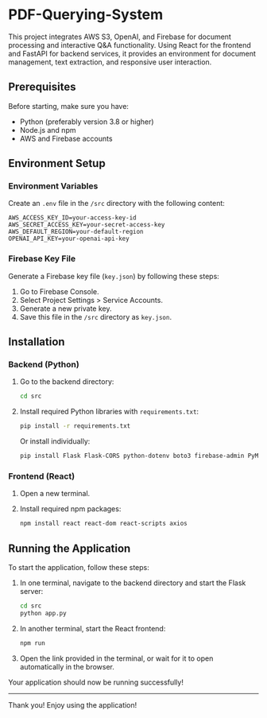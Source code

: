 
# PDF-Querying-System

This project integrates AWS S3, OpenAI, and Firebase for document processing and interactive Q&A functionality. Using React for the frontend and FastAPI for backend services, it provides an environment for document management, text extraction, and responsive user interaction.

## Prerequisites

Before starting, make sure you have:

- Python (preferably version 3.8 or higher)
- Node.js and npm
- AWS and Firebase accounts

## Environment Setup

### Environment Variables

Create an `.env` file in the `/src` directory with the following content:

```
AWS_ACCESS_KEY_ID=your-access-key-id
AWS_SECRET_ACCESS_KEY=your-secret-access-key
AWS_DEFAULT_REGION=your-default-region
OPENAI_API_KEY=your-openai-api-key
```

### Firebase Key File

Generate a Firebase key file (`key.json`) by following these steps:

1. Go to Firebase Console.
2. Select Project Settings > Service Accounts.
3. Generate a new private key.
4. Save this file in the `/src` directory as `key.json`.

## Installation

### Backend (Python)

1. Go to the backend directory:

    ```bash
    cd src
    ```

2. Install required Python libraries with `requirements.txt`:

    ```bash
    pip install -r requirements.txt
    ```

    Or install individually:

    ```bash
    pip install Flask Flask-CORS python-dotenv boto3 firebase-admin PyMuPDF openai
    ```

### Frontend (React)

1. Open a new terminal.
2. Install required npm packages:

    ```bash
    npm install react react-dom react-scripts axios
    ```

## Running the Application

To start the application, follow these steps:

1. In one terminal, navigate to the backend directory and start the Flask server:

    ```bash
    cd src
    python app.py
    ```

2. In another terminal, start the React frontend:

    ```bash
    npm run
    ```

3. Open the link provided in the terminal, or wait for it to open automatically in the browser.

Your application should now be running successfully!

---

Thank you! Enjoy using the application!
